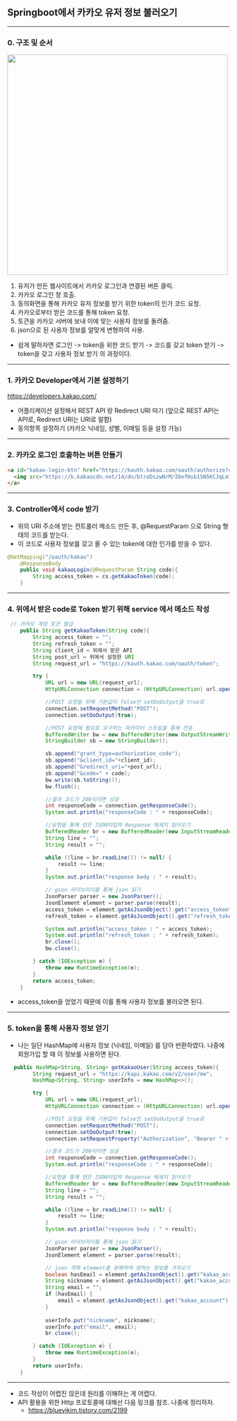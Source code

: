 ## Springboot에서 카카오 유저 정보 불러오기

<hr>


### 0. 구조 및 순서

<img src="https://user-images.githubusercontent.com/99037697/233779156-3f0667cf-0a85-409f-9e59-ca54bb1c0e69.png" hegiht="700" width="500"></img>

1) 유저가 만든 웹사이트에서 카카오 로그인과 연결된 버튼 클릭.
2) 카카오 로그인 창 호출.
3) 동의화면을 통해 카카오 유저 정보를 받기 위한 token의 인가 코드 요청.
4) 카카오로부터 받은 코드를 통해 token 요청.
5) 토큰을 카카오 서버에 보내 이에 맞는 사용자 정보를 돌려줌.
6) json으로 된 사용자 정보를 알맞게 변형하여 사용.


- 쉽게 말하자면 로그인 -> token을 위한 코드 받기 -> 코드를 갖고 token 받기 -> token을 갖고 사용자 정보 받기 의 과정이다.

<hr>


### 1. 카카오 Developer에서 기본 설정하기

https://developers.kakao.com/

- 어플리케이션 설정해서 REST API 랑 Redirect URI 따기 (앞으로 REST API는 API로, Redirect URI는 URI로 말함)
- 동의항목 설정하기 (카카오 닉네임, 성별, 이메일 등을 설정 가능)

<hr>

### 2. 카카오 로그인 호출하는 버튼 만들기

```html
<a id="kakao-login-btn" href="https://kauth.kakao.com/oauth/authorize?client_id=위에서 받은 API&redirect_uri=위에서 설정한 URI&response_type=code">
  <img src="https://k.kakaocdn.net/14/dn/btroDszwNrM/I6efHub1SN5KCJqLm1Ovx1/o.jpg" width="222" alt="카카오 로그인 버튼" />
</a>
```
<hr>

### 3. Controller에서 code 받기
- 위의 URI 주소에 받는 컨트롤러 메소드 만든 후, @RequestParam 으로 String 형태의 코드를 받는다.
- 이 코드로 사용자 정보를 갖고 올 수 있는 token에 대한 인가를 받을 수 있다.

```java
@GetMapping("/oauth/kakao")
    @ResponseBody
    public void kakaoLogin(@RequestParam String code){
        String access_token = cs.getKakaoToken(code);
    }
```

<hr>

### 4. 위에서 받은 code로 Token 받기 위해 service 에서 메소드 작성

```java
 // 카카오 계정 토큰 발급
    public String getKakaoToken(String code){
        String access_token = "";
        String refresh_token = "";
        String client_id = 위에서 받은 API
        String post_url = 위에서 설정한 URI
        String request_url = "https://kauth.kakao.com/oauth/token";

        try {
            URL url = new URL(request_url);
            HttpURLConnection connection = (HttpURLConnection) url.openConnection();

            //POST 요청을 위해 기본값이 false인 setDoOutput을 true로
            connection.setRequestMethod("POST");
            connection.setDoOutput(true);

            //POST 요청에 필요로 요구하는 파라미터 스트림을 통해 전송
            BufferedWriter bw = new BufferedWriter(new OutputStreamWriter(connection.getOutputStream()));
            StringBuilder sb = new StringBuilder();

            sb.append("grant_type=authorization_code");
            sb.append("&client_id="+client_id);
            sb.append("&redirect_uri="+post_url);
            sb.append("&code=" + code);
            bw.write(sb.toString());
            bw.flush();

            //결과 코드가 200이라면 성공
            int responseCode = connection.getResponseCode();
            System.out.println("responseCode : " + responseCode);

            //요청을 통해 얻은 JSON타입의 Response 메세지 읽어오기
            BufferedReader br = new BufferedReader(new InputStreamReader(connection.getInputStream()));
            String line = "";
            String result = "";

            while ((line = br.readLine()) != null) {
                result += line;
            }
            System.out.println("response body : " + result);

            // gson 라이브러리를 통해 json 읽기
            JsonParser parser = new JsonParser();
            JsonElement element = parser.parse(result);
            access_token = element.getAsJsonObject().get("access_token").getAsString();
            refresh_token = element.getAsJsonObject().get("refresh_token").getAsString();

            System.out.println("access_token : " + access_token);
            System.out.println("refresh_token : " + refresh_token);
            br.close();
            bw.close();

        } catch (IOException e) {
            throw new RuntimeException(e);
        }
        return access_token;
    }
```

- access_token을 얻었기 때문에 이를 통해 사용자 정보를 불러오면 된다.

<hr>

### 5. token을 통해 사용자 정보 얻기

- 나는 일단 HashMap에 사용자 정보 (닉네임, 이메일) 를 담아 반환하였다. 나중에 회원가입 할 때 이 정보를 사용하면 된다.

```java
  public HashMap<String, String> getKakaoUser(String access_token){
        String request_url = "https://kapi.kakao.com/v2/user/me";
        HashMap<String, String> userInfo = new HashMap<>();

        try {
            URL url = new URL(request_url);
            HttpURLConnection connection = (HttpURLConnection) url.openConnection();

            //POST 요청을 위해 기본값이 false인 setDoOutput을 true로
            connection.setRequestMethod("POST");
            connection.setDoOutput(true);
            connection.setRequestProperty("Authorization", "Bearer " + access_token);

            //결과 코드가 200이라면 성공
            int responseCode = connection.getResponseCode();
            System.out.println("responseCode : " + responseCode);

            //요청을 통해 얻은 JSON타입의 Response 메세지 읽어오기
            BufferedReader br = new BufferedReader(new InputStreamReader(connection.getInputStream()));
            String line = "";
            String result = "";

            while ((line = br.readLine()) != null) {
                result += line;
            }
            System.out.println("response body : " + result);

            // gson 라이브러리를 통해 json 읽기
            JsonParser parser = new JsonParser();
            JsonElement element = parser.parse(result);

            // json 객체 element를 분해하여 원하는 정보를 가져오기
            boolean hasEmail = element.getAsJsonObject().get("kakao_account").getAsJsonObject().get("has_email").getAsBoolean();
            String nickname = element.getAsJsonObject().get("kakao_account").getAsJsonObject().get("profile").getAsJsonObject().get("nickname").getAsString();
            String email = "";
            if (hasEmail) {
                email = element.getAsJsonObject().get("kakao_account").getAsJsonObject().get("email").getAsString();
            }
            
            userInfo.put("nickname", nickname);
            userInfo.put("email", email);
            br.close();

        } catch (IOException e) {
            throw new RuntimeException(e);
        }
        return userInfo;
    }
```

<hr>

- 코드 작성이 어렵진 않은데 원리를 이해하는 게 어렵다.
- API 활용을 위한 Http 프로토콜에 대해선 다음 링크를 참조. 나중에 정리하자.
    - https://blueyikim.tistory.com/2199
